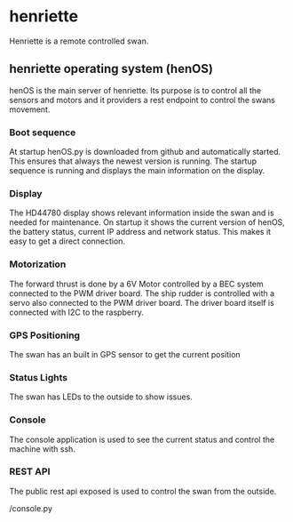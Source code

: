 # henriette

Henriette is a remote controlled swan.

## henriette operating system (henOS)

henOS is the main server of henriette. Its purpose is to control all the sensors and motors and it providers a rest endpoint to control the swans movement.

### Boot sequence

At startup henOS.py is downloaded from github and automatically started. This ensures that always the newest version is running. The startup sequence is running and displays the main information on the display.

### Display

The HD44780 display shows relevant information inside the swan and is needed for maintenance. On startup it shows the current version of henOS, the battery status, current IP address and network status. This makes it easy to get a direct connection.

### Motorization

The forward thrust is done by a 6V Motor controlled by a BEC system connected to the PWM driver board. The ship rudder is controlled with a servo also connected to the PWM driver board. The driver board itself is connected with I2C to the raspberry.

### GPS Positioning

The swan has an built in GPS sensor to get the current position

### Status Lights

The swan has LEDs to the outside to show issues. 

### Console

The console application is used to see the current status and control the machine with ssh.

### REST API

The public rest api exposed is used to control the swan from the outside. 

/console.py



